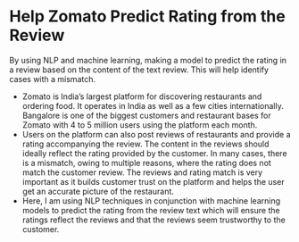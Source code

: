 # Help Zomato Predict Rating from the Review
By using NLP and machine learning, making a model to predict the rating in a review  based on the content of the text review. This will help identify cases with a mismatch.

- Zomato is India’s largest platform for discovering restaurants and ordering food. It operates in India as well as a few cities internationally. Bangalore is one of the biggest customers and restaurant bases for Zomato with 4 to 5 million users using the platform each month. 
- Users on the platform can also post reviews of restaurants and provide a rating accompanying the review. The content in the reviews should ideally reflect the rating provided by the customer. In many cases, there is a mismatch, owing to multiple reasons, where the rating does not match the customer review. The reviews and rating match is very important as it builds customer trust on the platform and helps the user get an accurate picture of the restaurant. 
- Here, I am using NLP techniques in conjunction with machine learning models to predict the rating from the review text which will ensure the ratings reflect the reviews and that the reviews seem trustworthy to the customer.
